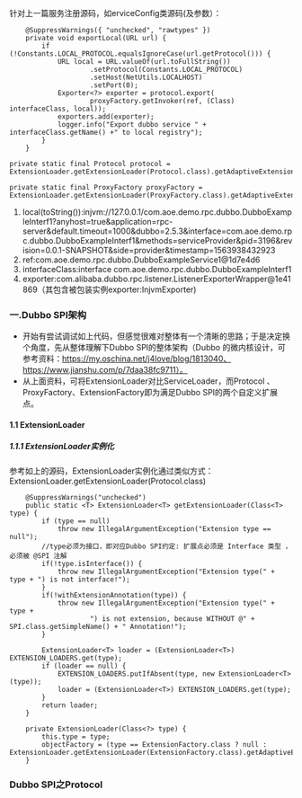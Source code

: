 针对上一篇服务注册源码，如erviceConfig类源码(及参数）：
```language
    @SuppressWarnings({ "unchecked", "rawtypes" })
    private void exportLocal(URL url) {
        if (!Constants.LOCAL_PROTOCOL.equalsIgnoreCase(url.getProtocol())) {
            URL local = URL.valueOf(url.toFullString())
                    .setProtocol(Constants.LOCAL_PROTOCOL)
                    .setHost(NetUtils.LOCALHOST)
                    .setPort(0);
            Exporter<?> exporter = protocol.export(
                    proxyFactory.getInvoker(ref, (Class) interfaceClass, local));
            exporters.add(exporter);
            logger.info("Export dubbo service " + interfaceClass.getName() +" to local registry");
        }
    }

private static final Protocol protocol = ExtensionLoader.getExtensionLoader(Protocol.class).getAdaptiveExtension();
    
private static final ProxyFactory proxyFactory = ExtensionLoader.getExtensionLoader(ProxyFactory.class).getAdaptiveExtension();
```
1. local(toString()):injvm://127.0.0.1/com.aoe.demo.rpc.dubbo.DubboExampleInterf1?anyhost=true&application=rpc-server&default.timeout=1000&dubbo=2.5.3&interface=com.aoe.demo.rpc.dubbo.DubboExampleInterf1&methods=serviceProvider&pid=3196&revision=0.0.1-SNAPSHOT&side=provider&timestamp=1563938432923
2. ref:com.aoe.demo.rpc.dubbo.DubboExampleService1@1d7e4d6
3. interfaceClass:interface com.aoe.demo.rpc.dubbo.DubboExampleInterf1
4. exporter:com.alibaba.dubbo.rpc.listener.ListenerExporterWrapper@1e41869（其包含被包装实例exporter:InjvmExporter)

### 一.Dubbo SPI架构
- 开始有尝试调试如上代码，但感觉很难对整体有一个清晰的思路；于是决定换个角度，先从整体理解下Dubbo SPI的整体架构（Dubbo 的微内核设计，可参考资料：https://my.oschina.net/j4love/blog/1813040、https://www.jianshu.com/p/7daa38fc9711）。
- 从上面资料，可将ExtensionLoader对比ServiceLoader，而Protocol 、ProxyFactory、ExtensionFactory即为满足Dubbo SPI的两个自定义扩展点。
#### 1.1 ExtensionLoader
##### 1.1.1 ExtensionLoader实例化
参考如上的源码，ExtensionLoader实例化通过类似方式：ExtensionLoader.getExtensionLoader(Protocol.class)
```language
    @SuppressWarnings("unchecked")
    public static <T> ExtensionLoader<T> getExtensionLoader(Class<T> type) {
        if (type == null)
            throw new IllegalArgumentException("Extension type == null");
        //type必须为接口，即对应Dubbo SPI约定: 扩展点必须是 Interface 类型 ， 必须被 @SPI 注解
        if(!type.isInterface()) {
            throw new IllegalArgumentException("Extension type(" + type + ") is not interface!");
        }
        if(!withExtensionAnnotation(type)) {
            throw new IllegalArgumentException("Extension type(" + type + 
                    ") is not extension, because WITHOUT @" + SPI.class.getSimpleName() + " Annotation!");
        }
        
        ExtensionLoader<T> loader = (ExtensionLoader<T>) EXTENSION_LOADERS.get(type);
        if (loader == null) {
            EXTENSION_LOADERS.putIfAbsent(type, new ExtensionLoader<T>(type));
            loader = (ExtensionLoader<T>) EXTENSION_LOADERS.get(type);
        }
        return loader;
    }

    private ExtensionLoader(Class<?> type) {
        this.type = type;
        objectFactory = (type == ExtensionFactory.class ? null : ExtensionLoader.getExtensionLoader(ExtensionFactory.class).getAdaptiveExtension());
    }
```


### Dubbo SPI之Protocol



